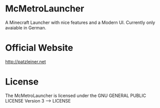    McMetroLauncher
=====================
A Minecraft Launcher with nice features and a Modern UI.
Currently only avaiable in German.


  Official Website
=====================
http://patzleiner.net

  License
=====================

The McMetroLauncher is licensed under the GNU GENERAL PUBLIC LICENSE Version 3
--> LICENSE
